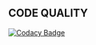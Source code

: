 ## CODE QUALITY

[![Codacy Badge](https://app.codacy.com/project/badge/Grade/7d40a7b6086447f6b6c71bd912e77c30)](https://www.codacy.com/gh/HARIGANESH8/M1_Game_snake_game_pro/dashboard?utm_source=github.com&amp;utm_medium=referral&amp;utm_content=HARIGANESH8/M1_Game_snake_game_pro&amp;utm_campaign=Badge_Grade)


